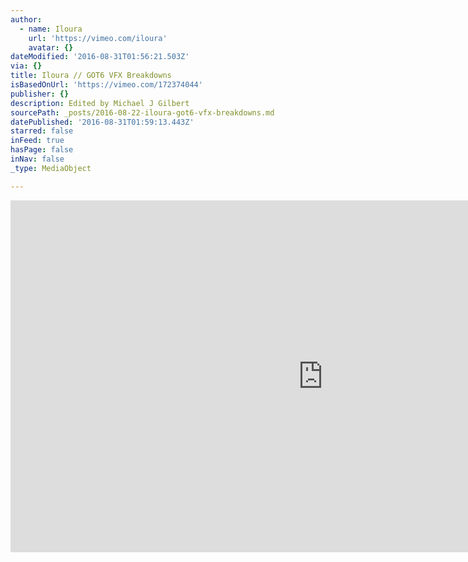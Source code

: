 ```yaml
---
author:
  - name: Iloura
    url: 'https://vimeo.com/iloura'
    avatar: {}
dateModified: '2016-08-31T01:56:21.503Z'
via: {}
title: Iloura // GOT6 VFX Breakdowns
isBasedOnUrl: 'https://vimeo.com/172374044'
publisher: {}
description: Edited by Michael J Gilbert
sourcePath: _posts/2016-08-22-iloura-got6-vfx-breakdowns.md
datePublished: '2016-08-31T01:59:13.443Z'
starred: false
inFeed: true
hasPage: false
inNav: false
_type: MediaObject

---
```

<iframe src="https://cdn.embedly.com/widgets/media.html?src=https%3A%2F%2Fplayer.vimeo.com%2Fvideo%2F172374044&amp;url=https%3A%2F%2Fvimeo.com%2F172374044&amp;image=https%3A%2F%2Fi.vimeocdn.com%2Fvideo%2F578156864_1280.jpg&amp;key=b7d04c9b404c499eba89ee7072e1c4f7&amp;type=text%2Fhtml&amp;schema=vimeo" width="1000" height="563" scrolling="no" frameborder="0" allowfullscreen="" style=""></iframe>